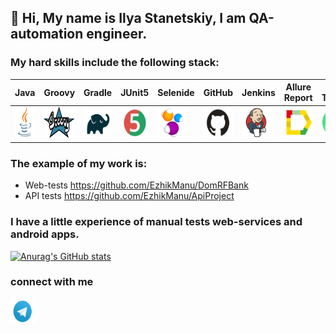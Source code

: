  ## 👋 Hi, My name is Ilya Stanetskiy, I am QA-automation engineer.
 ### My hard skills include the following stack:
 | Java | Groovy | Gradle | JUnit5 | Selenide | GitHub | Jenkins | Allure Report | Allure TestOPS | Rest-Assured | lombok | selenoid | 
 |------|--------|--------|--------|----------|--------|---------|---------------|----------------|--------------|--------|----------|
 | <img src="https://github.com/EzhikManu/ApiProject/blob/master/images/logo/java.png" width="50" height="50"> | <img src="https://github.com/EzhikManu/ApiProject/blob/master/images/logo/groovy.png" width="50" height="50"> | <img src="https://github.com/EzhikManu/ApiProject/blob/master/images/logo/gradle.png" width="50" height="50"> | <img src="https://github.com/EzhikManu/ApiProject/blob/master/images/logo/junit5.png" width="50" height="50"> | <img src="https://github.com/EzhikManu/ApiProject/blob/master/images/logo/selenide.png" width="50" height="50"> | <img src="https://github.com/EzhikManu/ApiProject/blob/master/images/logo/github.png" width="50" height="50"> | <img src="https://github.com/EzhikManu/ApiProject/blob/master/images/logo/jenkins.png" width="50" height="50"> | <img src="https://github.com/EzhikManu/ApiProject/blob/master/images/logo/allure.png" width="50" height="50"> | <img src="https://github.com/EzhikManu/ApiProject/blob/master/images/logo/testops.png" width="50" height="50"> | <img src="https://github.com/EzhikManu/ApiProject/blob/master/images/logo/restassured.png" width="50" height="50"> | <img src="https://github.com/EzhikManu/ApiProject/blob/master/images/logo/lombok.jpg" width="50" height="50"> | <img src="https://github.com/EzhikManu/ApiProject/blob/master/images/logo/selenoid.png" width="50" height="50"> |
 
 ### The example of my work is:
 - Web-tests https://github.com/EzhikManu/DomRFBank
 - API tests https://github.com/EzhikManu/ApiProject
 
 ### I have a little experience of manual tests web-services and android apps.
 
 [![Anurag's GitHub stats](https://github-readme-stats.vercel.app/api?username=EzhikManu)](https://github.com/EzhikManu/github-readme-stats)
 
 ### connect with me 
 [<img src="https://github.com/EzhikManu/ApiProject/blob/master/images/logo/telegram.png" width="40" height="40">](https://t.me/iljasstan)
<!---
EzhikManu/EzhikManu is a ✨ special ✨ repository because its `README.md` (this file) appears on your GitHub profile.
You can click the Preview link to take a look at your changes.
--->
